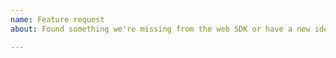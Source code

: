 ```yaml
---
name: Feature request
about: Found something we're missing from the web SDK or have a new idea? Let us know.

---
```



